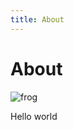```yaml
---
title: About
---
```


# About

![frog](https://encrypted-tbn0.gstatic.com/images?q=tbn:ANd9GcTVSuzRahXdeQGpk1Ls_knkPOkTf1nCnay6Uw&s)

<p>Hello world</p>
